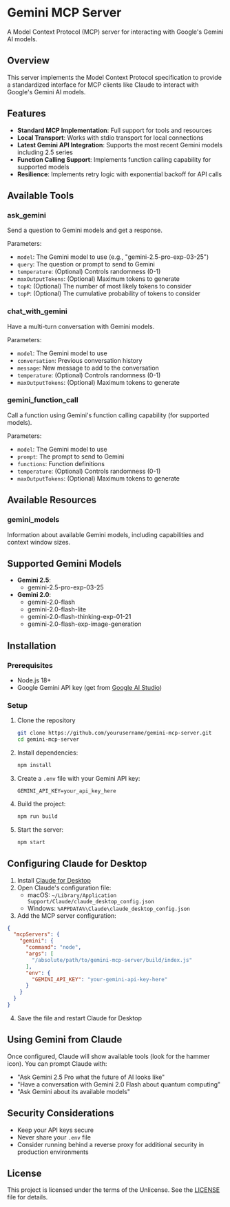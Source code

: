# Gemini MCP Server

A Model Context Protocol (MCP) server for interacting with Google's Gemini AI models.

## Overview

This server implements the Model Context Protocol specification to provide a standardized interface for MCP clients like Claude to interact with Google's Gemini AI models.

## Features

- **Standard MCP Implementation**: Full support for tools and resources
- **Local Transport**: Works with stdio transport for local connections
- **Latest Gemini API Integration**: Supports the most recent Gemini models including 2.5 series
- **Function Calling Support**: Implements function calling capability for supported models
- **Resilience**: Implements retry logic with exponential backoff for API calls

## Available Tools

### ask_gemini
Send a question to Gemini models and get a response.

Parameters:
- `model`: The Gemini model to use (e.g., "gemini-2.5-pro-exp-03-25")
- `query`: The question or prompt to send to Gemini
- `temperature`: (Optional) Controls randomness (0-1)
- `maxOutputTokens`: (Optional) Maximum tokens to generate
- `topK`: (Optional) The number of most likely tokens to consider
- `topP`: (Optional) The cumulative probability of tokens to consider

### chat_with_gemini
Have a multi-turn conversation with Gemini models.

Parameters:
- `model`: The Gemini model to use
- `conversation`: Previous conversation history
- `message`: New message to add to the conversation
- `temperature`: (Optional) Controls randomness (0-1)
- `maxOutputTokens`: (Optional) Maximum tokens to generate

### gemini_function_call
Call a function using Gemini's function calling capability (for supported models).

Parameters:
- `model`: The Gemini model to use
- `prompt`: The prompt to send to Gemini
- `functions`: Function definitions
- `temperature`: (Optional) Controls randomness (0-1)
- `maxOutputTokens`: (Optional) Maximum tokens to generate

## Available Resources

### gemini_models
Information about available Gemini models, including capabilities and context window sizes.

## Supported Gemini Models

- **Gemini 2.5**:
  - gemini-2.5-pro-exp-03-25
- **Gemini 2.0**:
  - gemini-2.0-flash
  - gemini-2.0-flash-lite
  - gemini-2.0-flash-thinking-exp-01-21
  - gemini-2.0-flash-exp-image-generation

## Installation

### Prerequisites

- Node.js 18+ 
- Google Gemini API key (get from [Google AI Studio](https://ai.google.dev/))

### Setup

1. Clone the repository
   ```bash
   git clone https://github.com/yourusername/gemini-mcp-server.git
   cd gemini-mcp-server
   ```

2. Install dependencies:
   ```bash
   npm install
   ```

3. Create a `.env` file with your Gemini API key:
   ```
   GEMINI_API_KEY=your_api_key_here
   ```

4. Build the project:
   ```bash
   npm run build
   ```

5. Start the server:
   ```bash
   npm start
   ```

## Configuring Claude for Desktop

1. Install [Claude for Desktop](https://claude.ai/desktop)
2. Open Claude's configuration file:
   - macOS: `~/Library/Application Support/Claude/claude_desktop_config.json`
   - Windows: `%APPDATA%\Claude\claude_desktop_config.json`
3. Add the MCP server configuration:

```json
{
  "mcpServers": {
    "gemini": {
      "command": "node",
      "args": [
        "/absolute/path/to/gemini-mcp-server/build/index.js"
      ],
      "env": {
        "GEMINI_API_KEY": "your-gemini-api-key-here"
      }
    }
  }
}
```

4. Save the file and restart Claude for Desktop

## Using Gemini from Claude

Once configured, Claude will show available tools (look for the hammer icon). You can prompt Claude with:

- "Ask Gemini 2.5 Pro what the future of AI looks like"
- "Have a conversation with Gemini 2.0 Flash about quantum computing"
- "Ask Gemini about its available models"

## Security Considerations

- Keep your API keys secure
- Never share your `.env` file
- Consider running behind a reverse proxy for additional security in production environments

## License

This project is licensed under the terms of the Unlicense. See the [LICENSE](LICENSE) file for details.